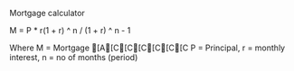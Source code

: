 Mortgage calculator

M = P * r(1 + r) ^ n / (1 + r) ^ n - 1

Where M = Mortgage
[A[C[C[C[C[C[C
P = Principal, r = monthly interest, n = no of months (period)
